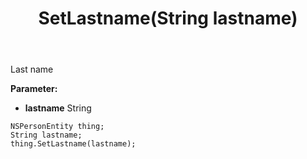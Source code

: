 ﻿---
uid: crmscript_ref_NSPersonEntity_SetLastname
title: SetLastname(String lastname)
intellisense: NSPersonEntity.SetLastname
keywords: NSPersonEntity, GetLastname
so.topic: reference
---

Last name

**Parameter:** 
 - **lastname** String

```crmscript
NSPersonEntity thing;
String lastname;
thing.SetLastname(lastname);
```

